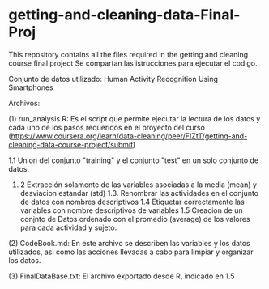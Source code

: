 # getting-and-cleaning-data-Final-Proj
This repository contains all the files required in the getting and cleaning course final project
Se compartan las istrucciones para ejecutar el codigo.
 
Conjunto de datos utilizado: Human Activity Recognition Using Smartphones

Archivos: 

(1) run_analysis.R: Es el script que permite ejecutar la lectura de los datos y cada uno de los pasos requeridos en el proyecto del curso 
(https://www.coursera.org/learn/data-cleaning/peer/FIZtT/getting-and-cleaning-data-course-project/submit)

1.1 Union del conjunto "training" y el conjunto "test" en un solo conjunto de datos. 
1. 2 Extracción solamente de las variables asociadas a la media (mean) y desviacion estandar (std)
1.3. Renombrar las actividades en el conjunto de datos con nombres descriptivos 
1.4 Etiquetar correctamente las variables con nombre descriptivos de variables
1.5 Creacion de un conjnto de Datos ordenado con el promedio (average) de los valores para cada actividad y sujeto. 
 

(2) CodeBook.md: En este archivo se describen las variables y los datos utilizados, asi como las acciones llevadas a cabo para limpiar y organizar los datos. 

(3) FinalDataBase.txt: El archivo exportado desde R, indicado en 1.5

